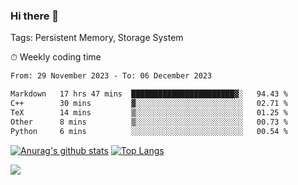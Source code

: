 ### Hi there 👋

Tags: Persistent Memory, Storage System

<!--

[![Anurag's github stats](https://github-readme-stats.vercel.app/api?username=wwyf)](https://github.com/anuraghazra/github-readme-stats)

[![Anurag's github stats](https://github-readme-stats.vercel.app/api?username=wwyf&count_private=true)](https://github.com/anuraghazra/github-readme-stats)


[![Top Langs](https://github-readme-stats.vercel.app/api/top-langs/?username=wwyf&count_private=true&&hide=jupyter%20notebook,html)](https://github.com/anuraghazra/github-readme-stats)



-->


⏱ Weekly coding time

<!--START_SECTION:waka-->

```txt
From: 29 November 2023 - To: 06 December 2023

Markdown   17 hrs 47 mins  ███████████████████████▓░   94.43 %
C++        30 mins         ▓░░░░░░░░░░░░░░░░░░░░░░░░   02.71 %
TeX        14 mins         ▒░░░░░░░░░░░░░░░░░░░░░░░░   01.25 %
Other      8 mins          ▒░░░░░░░░░░░░░░░░░░░░░░░░   00.73 %
Python     6 mins          ░░░░░░░░░░░░░░░░░░░░░░░░░   00.54 %
```

<!--END_SECTION:waka-->



[![Anurag's github stats](https://github-readme-stats.vercel.app/api?username=wwyf&count_private=true&show_icons=true&hide_border=true)](https://github.com/anuraghazra/github-readme-stats) [![Top Langs](https://github-readme-stats.vercel.app/api/top-langs/?username=wwyf&count_private=true&hide=jupyter%20notebook,html,OpenEdge%20ABL&langs_count=10&layout=compact&hide_border=true)](https://github.com/anuraghazra/github-readme-stats)

<!--

[![willianrod's wakatime stats](https://github-readme-stats.vercel.app/api/wakatime?username=wwyf)](https://github.com/anuraghazra/github-readme-stats)


-->

![](https://hit.yhype.me/github/profile?user_id=23121291)
